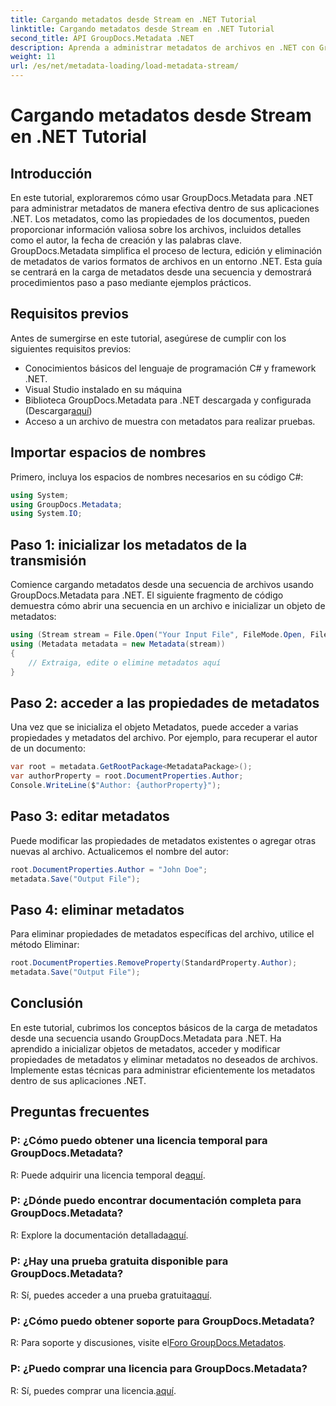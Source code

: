 ```yaml
---
title: Cargando metadatos desde Stream en .NET Tutorial
linktitle: Cargando metadatos desde Stream en .NET Tutorial
second_title: API GroupDocs.Metadata .NET
description: Aprenda a administrar metadatos de archivos en .NET con GroupDocs.Metadata. Guía paso a paso para cargar, editar y eliminar metadatos de transmisiones.
weight: 11
url: /es/net/metadata-loading/load-metadata-stream/
---
```


# Cargando metadatos desde Stream en .NET Tutorial

## Introducción
En este tutorial, exploraremos cómo usar GroupDocs.Metadata para .NET para administrar metadatos de manera efectiva dentro de sus aplicaciones .NET. Los metadatos, como las propiedades de los documentos, pueden proporcionar información valiosa sobre los archivos, incluidos detalles como el autor, la fecha de creación y las palabras clave. GroupDocs.Metadata simplifica el proceso de lectura, edición y eliminación de metadatos de varios formatos de archivos en un entorno .NET. Esta guía se centrará en la carga de metadatos desde una secuencia y demostrará procedimientos paso a paso mediante ejemplos prácticos.
## Requisitos previos
Antes de sumergirse en este tutorial, asegúrese de cumplir con los siguientes requisitos previos:
- Conocimientos básicos del lenguaje de programación C# y framework .NET.
- Visual Studio instalado en su máquina
-  Biblioteca GroupDocs.Metadata para .NET descargada y configurada (Descargar[aquí](https://releases.groupdocs.com/metadata/net/))
- Acceso a un archivo de muestra con metadatos para realizar pruebas.

## Importar espacios de nombres
Primero, incluya los espacios de nombres necesarios en su código C#:
```csharp
using System;
using GroupDocs.Metadata;
using System.IO;
```
## Paso 1: inicializar los metadatos de la transmisión
Comience cargando metadatos desde una secuencia de archivos usando GroupDocs.Metadata para .NET. El siguiente fragmento de código demuestra cómo abrir una secuencia en un archivo e inicializar un objeto de metadatos:

```csharp
using (Stream stream = File.Open("Your Input File", FileMode.Open, FileAccess.ReadWrite))
using (Metadata metadata = new Metadata(stream))
{
    // Extraiga, edite o elimine metadatos aquí
}
```
## Paso 2: acceder a las propiedades de metadatos
Una vez que se inicializa el objeto Metadatos, puede acceder a varias propiedades y metadatos del archivo. Por ejemplo, para recuperar el autor de un documento:

```csharp
var root = metadata.GetRootPackage<MetadataPackage>();
var authorProperty = root.DocumentProperties.Author;
Console.WriteLine($"Author: {authorProperty}");
```
## Paso 3: editar metadatos
Puede modificar las propiedades de metadatos existentes o agregar otras nuevas al archivo. Actualicemos el nombre del autor:

```csharp
root.DocumentProperties.Author = "John Doe";
metadata.Save("Output File");
```
## Paso 4: eliminar metadatos
Para eliminar propiedades de metadatos específicas del archivo, utilice el método Eliminar:

```csharp
root.DocumentProperties.RemoveProperty(StandardProperty.Author);
metadata.Save("Output File");
```

## Conclusión
En este tutorial, cubrimos los conceptos básicos de la carga de metadatos desde una secuencia usando GroupDocs.Metadata para .NET. Ha aprendido a inicializar objetos de metadatos, acceder y modificar propiedades de metadatos y eliminar metadatos no deseados de archivos. Implemente estas técnicas para administrar eficientemente los metadatos dentro de sus aplicaciones .NET.

## Preguntas frecuentes
### P: ¿Cómo puedo obtener una licencia temporal para GroupDocs.Metadata?
 R: Puede adquirir una licencia temporal de[aquí](https://purchase.groupdocs.com/temporary-license/).
### P: ¿Dónde puedo encontrar documentación completa para GroupDocs.Metadata?
 R: Explore la documentación detallada[aquí](https://tutorials.groupdocs.com/metadata/net/).
### P: ¿Hay una prueba gratuita disponible para GroupDocs.Metadata?
 R: Sí, puedes acceder a una prueba gratuita[aquí](https://releases.groupdocs.com/).
### P: ¿Cómo puedo obtener soporte para GroupDocs.Metadata?
 R: Para soporte y discusiones, visite el[Foro GroupDocs.Metadatos](https://forum.groupdocs.com/c/metadata/14).
### P: ¿Puedo comprar una licencia para GroupDocs.Metadata?
 R: Sí, puedes comprar una licencia.[aquí](https://purchase.groupdocs.com/buy).